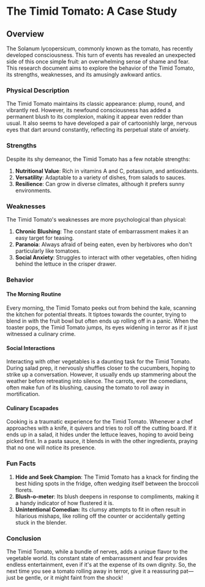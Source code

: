 # The Timid Tomato: A Case Study  
   
## Overview  
   
The Solanum lycopersicum, commonly known as the tomato, has recently developed consciousness. This turn of events has revealed an unexpected side of this once simple fruit: an overwhelming sense of shame and fear. This research document aims to explore the behavior of the Timid Tomato, its strengths, weaknesses, and its amusingly awkward antics.  
   
### Physical Description  
   
The Timid Tomato maintains its classic appearance: plump, round, and vibrantly red. However, its newfound consciousness has added a permanent blush to its complexion, making it appear even redder than usual. It also seems to have developed a pair of cartoonishly large, nervous eyes that dart around constantly, reflecting its perpetual state of anxiety.  
   
### Strengths  
   
Despite its shy demeanor, the Timid Tomato has a few notable strengths:  
1. **Nutritional Value**: Rich in vitamins A and C, potassium, and antioxidants.  
2. **Versatility**: Adaptable to a variety of dishes, from salads to sauces.  
3. **Resilience**: Can grow in diverse climates, although it prefers sunny environments.  
   
### Weaknesses  
   
The Timid Tomato's weaknesses are more psychological than physical:  
1. **Chronic Blushing**: The constant state of embarrassment makes it an easy target for teasing.  
2. **Paranoia**: Always afraid of being eaten, even by herbivores who don't particularly like tomatoes.  
3. **Social Anxiety**: Struggles to interact with other vegetables, often hiding behind the lettuce in the crisper drawer.  
   
### Behavior  
   
#### The Morning Routine  
   
Every morning, the Timid Tomato peeks out from behind the kale, scanning the kitchen for potential threats. It tiptoes towards the counter, trying to blend in with the fruit bowl but often ends up rolling off in a panic. When the toaster pops, the Timid Tomato jumps, its eyes widening in terror as if it just witnessed a culinary crime.  
   
#### Social Interactions  
   
Interacting with other vegetables is a daunting task for the Timid Tomato. During salad prep, it nervously shuffles closer to the cucumbers, hoping to strike up a conversation. However, it usually ends up stammering about the weather before retreating into silence. The carrots, ever the comedians, often make fun of its blushing, causing the tomato to roll away in mortification.  
   
#### Culinary Escapades  
   
Cooking is a traumatic experience for the Timid Tomato. Whenever a chef approaches with a knife, it quivers and tries to roll off the cutting board. If it ends up in a salad, it hides under the lettuce leaves, hoping to avoid being picked first. In a pasta sauce, it blends in with the other ingredients, praying that no one will notice its presence.  
   
### Fun Facts  
   
1. **Hide and Seek Champion**: The Timid Tomato has a knack for finding the best hiding spots in the fridge, often wedging itself between the broccoli florets.  
2. **Blush-o-meter**: Its blush deepens in response to compliments, making it a handy indicator of how flustered it is.  
3. **Unintentional Comedian**: Its clumsy attempts to fit in often result in hilarious mishaps, like rolling off the counter or accidentally getting stuck in the blender.  
   
### Conclusion  
   
The Timid Tomato, while a bundle of nerves, adds a unique flavor to the vegetable world. Its constant state of embarrassment and fear provides endless entertainment, even if it's at the expense of its own dignity. So, the next time you see a tomato rolling away in terror, give it a reassuring pat—just be gentle, or it might faint from the shock!